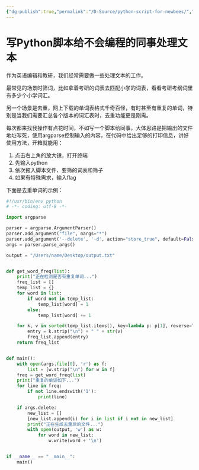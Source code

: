 ```yaml
---
{"dg-publish":true,"permalink":"/D-Source/python-script-for-newbees/","created":"2022-06-15T09:59:13.000+08:00"}
---
```


# 写Python脚本给不会编程的同事处理文本
作为英语编辑和教研，我们经常需要做一些处理文本的工作。

最常见的场景时筛词，比如拿着考研的词表去匹配小学的词表，看看考研考纲词里有多少个小学词汇。

另一个场景是去重，网上下载的单词表格式千奇百怪，有时甚至有重复的单词，特别是当我们需要汇总各个版本的词汇表时，去重功能更是刚需。

每次都来找我操作有点花时间，不如写一个脚本给同事，大体思路是把输出的文件地址写死，使用argparse控制输入的内容，在代码中给出足够的打印信息，讲好使用方法，开箱就能用：
1. 点击右上角的放大镜，打开终端
2. 先输入python
3. 依次拖入脚本文件、要筛的词表和筛子
4. 如果有特殊需求，输入flag

下面是去重单词的示例：

```Python
#!/usr/bin/env python
# -*- coding: utf-8 -*-

import argparse

parser = argparse.ArgumentParser()
parser.add_argument("file", nargs="*")
parser.add_argument('--delete', '-d', action="store_true", default=False, help="Delete Repeated Words")
args = parser.parse_args()

output = "/Users/name/Desktop/output.txt"


def get_word_freq(list):
    print("正在检测是否有重复单词...")
    freq_list = []
    temp_list = {}
    for word in list:
        if word not in temp_list:
            temp_list[word] = 1
        else:
            temp_list[word] += 1

    for k, v in sorted(temp_list.items(), key=lambda p: p[1], reverse=True):
        entry = k.strip("\n") + " " + str(v)
        freq_list.append(entry)
    return freq_list


def main():
    with open(args.file[0], 'r') as f:
        list = [w.strip("\n") for w in f]
    freq = get_word_freq(list)
    print("重复的单词如下...")
    for line in freq:
        if not line.endswith('1'):
            print(line)

    if args.delete:
        new_list = []
        [new_list.append(i) for i in list if i not in new_list]
        print("正在生成去重后的文件...")
        with open(output, 'w') as w:
            for word in new_list:
                w.write(word + '\n')


if __name__ == "__main__":
    main()

```